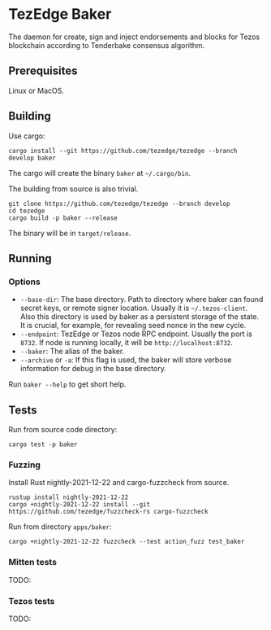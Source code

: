 # TezEdge Baker

The daemon for create, sign and inject endorsements and blocks for Tezos blockchain according to Tenderbake consensus algorithm.

## Prerequisites

Linux or MacOS.

## Building

Use cargo:

```
cargo install --git https://github.com/tezedge/tezedge --branch develop baker
```

The cargo will create the binary `baker` at `~/.cargo/bin`.

The building from source is also trivial.

```
git clone https://github.com/tezedge/tezedge --branch develop
cd tezedge
cargo build -p baker --release
```

The binary will be in `target/release`.

## Running

### Options

- `--base-dir`: The base directory. Path to directory where baker can found secret keys, or remote signer location. Usually it is `~/.tezos-client`. Also this directory is used by baker as a persistent storage of the state. It is crucial, for example, for revealing seed nonce in the new cycle.
- `--endpoint`: TezEdge or Tezos node RPC endpoint. Usually the port is `8732`. If node is running locally, it will be `http://localhost:8732`.
- `--baker`: The alias of the baker.
- `--archive` or `-a`: If this flag is used, the baker will store verbose information for debug in the base directory.

Run `baker --help` to get short help.

## Tests

Run from source code directory:

```
cargo test -p baker
```

### Fuzzing

Install Rust nightly-2021-12-22 and cargo-fuzzcheck from source.

```
rustup install nightly-2021-12-22
cargo +nightly-2021-12-22 install --git https://github.com/tezedge/fuzzcheck-rs cargo-fuzzcheck
```

Run from directory `apps/baker`:

```
cargo +nightly-2021-12-22 fuzzcheck --test action_fuzz test_baker
```

### Mitten tests

TODO:

### Tezos tests

TODO:
